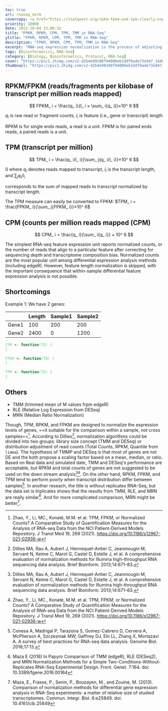 ```yaml
---
toc: true
url: rnaseq_norm
covercopy: <a href="https://statquest.org/rpkm-fpkm-and-tpm-clearly-explained/">© StatQuest</a>
priority: 10000
date: 2022-10-04 13:00:32
title: "FPKM, RPKM, CPM, TPM, TMM in RNA-Seq"
ytitle: "FPKM, RPKM, CPM, TPM, TMM in RNA-Seq"
description: "FPKM, RPKM, CPM, TPM, TMM in RNA-Seq"
excerpt: "RNA-seq expression normalization is the process of adjusting the raw gene expression counts to account for differences in sequencing depth and other technical factors. It is important to perform normalization to enable comparisons between samples and increase the accuracy and reproducibility of downstream analyses. Common normalization methods include TPM, FPKM, and DESeq. <a title='ChatGPT'>Who sad this?</a>"
tags: [Bioinformatics, RNA-Seq]
category: [Biology, Bioinformatics, Protocol, RNA-Seq]
cover: "https://pic1.zhimg.com/v2-d2b4e99108f94080eb1ddf9ade73e947_1440w.jpg?source=172ae18b"
thumbnail: "https://pic1.zhimg.com/v2-d2b4e99108f94080eb1ddf9ade73e947_1440w.jpg?source=172ae18b"
---
```


## RPKM/FPKM (reads/fragments per kilobase of transcript per million reads mapped)
$$
FPKM_ i = \frac{q_ i}{l_ i × \sum_ i{q_ i}}×10^ 9
$$

$q_i$ is raw read or fragment counts, $l_i$ is feature (i.e., gene or transcript) length

RPKM is for single ends reads, a read is a unit.
FPKM is for paired ends reads, a paired reads is a unit.


## TPM (transcript per million)

$$
TPM_ i = \frac{q_ i/l_ i}{\sum_ j{q_ i/l_ i}}×10^ 6
$$



0 where $q_i$ denotes reads mapped to transcript, $l_i$  is the transcript length, and $\sum_ j{q_ i/l_ i}$

corresponds to the sum of mapped reads to transcript normalized by transcript length.

The TPM measure can easily be converted to FPKM:
$TPM_ i = \frac{FPKM_ i}{\sum_ j{FPKM_ i}}×10^ 6$

## CPM (counts per million reads mapped (CPM)

$$
CPM_ i = \frac{q_ i}{\sum_ i{q_ i}} × 10^ 6
$$


The simplest RNA-seq feature expression unit reports normalized counts, or the number of reads that align to a particular feature after correcting for sequencing depth and transcriptome composition bias. Normalized counts are the most popular unit among differential expression analysis methods (including edgeR). However, feature length normalization is skipped, with the important consequence that within-sample differential feature expression analysis is not possible.

## Shortcomings

Example 1:
We have 2 genes:

| |  Length| Sample1| Sample2|
| :-- | :-- | :-- |:--|
|  Gene1 | 100| 200|200|
| Gene2| 2400| 0| 1200|

```r
CPM <- function(TB) {
}

FPKM <- function(TB) {
}

TPM <- function(TB) {
}

```

## Others

- TMM (trimmed mean of M values frpm edgeR)
- RLE (Relative Log Expression from DESeq)
- MRN (Median Ratio Normalization)




Though, TPM, RPKM, and FPKM are designed to normalize the expression levels of genes, ==it suitable for the comparison within a sample, not cross samples==[^Zhao_Y_21]. According to Dillies[^Dillies_MA_13], normalization algorithms could be divided into two groups: library size concept (TMM and DESeq) or distribution adjustment of read counts (Total Counts, RPKM, Quantile from `limma`). The hypothesis of TMMP and DESeq is that most of genes are not DE and the both propose a scaling factor based on a mean, median, or ratio. Based on Real data and simulated date, TMM and DESeq's performance are acceptable, but RPKM and total counts of genes are not suggested to be used on the down stream analysis[^Dillies_MA_13][^Zhao_Y_21]. On the other hand, RPKM, FPKM, and TPM tend to perform poorly when transcript distribution differ between samples[^Conesa_A_16]. In another reseach, the title is without replicates RNA-Seq, but the data set is triplicates shows that the results from TMM, RLE, and MRN are really similar[^Maza_E_16]. And for more complicated comparison, MRN might be better[^Maza_E_13].

[^Maza_E_16]: Maza E (2016) In Papyro Comparison of TMM (edgeR), RLE (DESeq2), and MRN Normalization Methods for a Simple Two-Conditions-Without-Replicates RNA-Seq Experimental Design. Front. Genet. 7:164. doi: 10.3389/fgene.2016.00164

[^Maza_E_13]: Maza, E., Frasse, P., Senin, P., Bouzayen, M., and Zouine, M. (2013). Comparison of normalization methods for differential gene expression analysis in RNA-Seq experiments: a matter of relative size of studied transcriptomes. Commun. Integr. Biol. 6:e25849. doi: 10.4161/cib.25849

[^Conesa_A_16]: Conesa A, Madrigal P, Tarazona S, Gomez-Cabrero D, Cervera A, McPherson A, Szczesniak MW, Gaffney DJ, Elo LL, Zhang X, Mortazavi A. A survey of best practices for RNA-seq data analysis. Genome Biol. 2016;17:13.
[^Dillies_MA_13]: Dillies MA, Rau A, Aubert J, Hennequet-Antier C, Jeanmougin M, Servant N, Keime C, Marot G, Castel D, Estelle J, et al. A comprehensive evaluation of normalization methods for Illumina high-throughput RNA sequencing data analysis. Brief Bioinform. 2013;14:671–83.
[^Zhao_Y_21]: Zhao, Y., Li, MC., Konaté, M.M. et al. TPM, FPKM, or Normalized Counts? A Comparative Study of Quantification Measures for the Analysis of RNA-seq Data from the NCI Patient-Derived Models Repository. J Transl Med 19, 269 (2021). https://doi.org/10.1186/s12967-021-02936-w


<style>
pre {
  background-color:#38393d;
  color: #5fd381;
}
</style>
